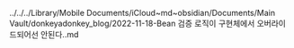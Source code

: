 ../../../Library/Mobile Documents/iCloud~md~obsidian/Documents/Main Vault/donkeyadonkey_blog/2022-11-18-Bean 검증 로직이 구현체에서 오버라이드되어선 안된다..md